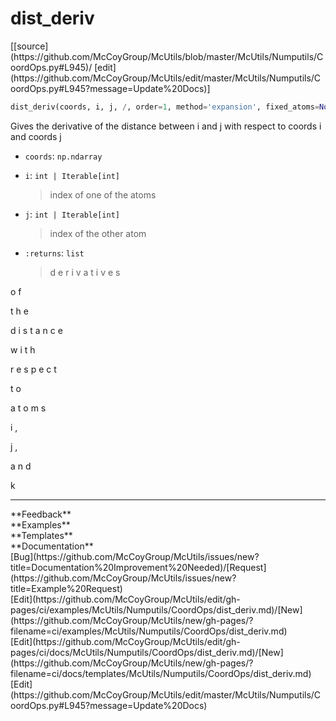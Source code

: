 # <a id="McUtils.McUtils.Numputils.CoordOps.dist_deriv">dist_deriv</a>
<div class="docs-source-link" markdown="1">
[[source](https://github.com/McCoyGroup/McUtils/blob/master/McUtils/Numputils/CoordOps.py#L945)/
[edit](https://github.com/McCoyGroup/McUtils/edit/master/McUtils/Numputils/CoordOps.py#L945?message=Update%20Docs)]
</div>

```python
dist_deriv(coords, i, j, /, order=1, method='expansion', fixed_atoms=None, expanded_vectors=None, zero_thresh=None): 
```
Gives the derivative of the distance between i and j with respect to coords i and coords j
  - `coords`: `np.ndarray`
    > 
  - `i`: `int | Iterable[int]`
    > index of one of the atoms
  - `j`: `int | Iterable[int]`
    > index of the other atom
  - `:returns`: `list`
    > d
e
r
i
v
a
t
i
v
e
s
 
o
f
 
t
h
e
 
d
i
s
t
a
n
c
e
 
w
i
t
h
 
r
e
s
p
e
c
t
 
t
o
 
a
t
o
m
s
 
i
,
 
j
,
 
a
n
d
 
k











---


<div markdown="1" class="text-secondary">
<div class="container">
  <div class="row">
   <div class="col" markdown="1">
**Feedback**   
</div>
   <div class="col" markdown="1">
**Examples**   
</div>
   <div class="col" markdown="1">
**Templates**   
</div>
   <div class="col" markdown="1">
**Documentation**   
</div>
   <div class="col" markdown="1">
   
</div>
   <div class="col" markdown="1">
   
</div>
   <div class="col" markdown="1">
   
</div>
</div>
  <div class="row">
   <div class="col" markdown="1">
[Bug](https://github.com/McCoyGroup/McUtils/issues/new?title=Documentation%20Improvement%20Needed)/[Request](https://github.com/McCoyGroup/McUtils/issues/new?title=Example%20Request)   
</div>
   <div class="col" markdown="1">
[Edit](https://github.com/McCoyGroup/McUtils/edit/gh-pages/ci/examples/McUtils/Numputils/CoordOps/dist_deriv.md)/[New](https://github.com/McCoyGroup/McUtils/new/gh-pages/?filename=ci/examples/McUtils/Numputils/CoordOps/dist_deriv.md)   
</div>
   <div class="col" markdown="1">
[Edit](https://github.com/McCoyGroup/McUtils/edit/gh-pages/ci/docs/McUtils/Numputils/CoordOps/dist_deriv.md)/[New](https://github.com/McCoyGroup/McUtils/new/gh-pages/?filename=ci/docs/templates/McUtils/Numputils/CoordOps/dist_deriv.md)   
</div>
   <div class="col" markdown="1">
[Edit](https://github.com/McCoyGroup/McUtils/edit/master/McUtils/Numputils/CoordOps.py#L945?message=Update%20Docs)   
</div>
   <div class="col" markdown="1">
   
</div>
   <div class="col" markdown="1">
   
</div>
   <div class="col" markdown="1">
   
</div>
</div>
</div>
</div>